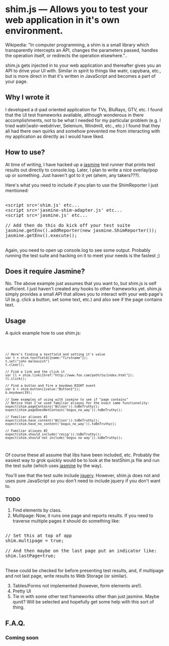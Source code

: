 # shim.js — Allows you to test your web application in it's own environment.

Wikipedia: "In computer programming, a shim is a small library which transparently intercepts an API, changes the parameters passed, handles the operation itself, or redirects the operation elsewhere."..

shim.js gets injected in to your web application and thereafter gives you an API to drive your UI with. Similar in spirit to things like watir, capybara, etc., but is more direct in that it's written in JavaScript and becomes a part of your page.

## Why I wrote it 

I developed a d-pad oriented application for TVs, BluRays, GTV, etc. I found that the UI test frameworks available, although wonderous in there accomplishments, not to be what I needed for my particular problem (e.g. I tried watir|watir-webdriver, Selenium, Windmill, etc., etc.) I found that they all had there own quirks and somehow prevented me from interacting with my application as directly as I would have liked. 

## How to use?
At time of writing, I have hacked up a [jasmine][jasmine] test runner that prints test results out directly to console.log. Later, I plan to write a nice overlay/pop up or something. Just haven't got to it yet (ahem, any takers???). 

Here's what you need to include if you plan to use the ShimReporter I just mentioned:

<pre>

&lt;script src='shim.js' etc...
&lt;script src='jasmine-shim-adapter.js' etc...
&lt;script src='jasmine.js' etc...

// Add then do this do kick off your test suite
jasmine.getEnv().addReporter(new jasmine.ShimReporter());
jasmine.getEnv().execute();

</pre>

Again, you need to open up console.log to see some output. Probably running the test suite and hacking on it to meet your needs is the fastest ;) 

## Does it require Jasmine?
No. The above example just assumes that you want to, but shim.js is self sufficient. I just haven't created any hooks to other frameworks yet. shim.js simply provides a small API that allows you to interact with your web page's UI (e.g. click a button, set some text, etc.) and also see if the page contains text. 

## Usage

A quick example how to use shim.js:

<code>

    // Here's finding a textfield and setting it's value           
    var t = shim.textfield({name:"firstname"});
    t.set("john malkovich")
    t.clear();

    // Find a link and the click it
    var ll = shim.link({href:"http://www.foo.com/path/to/index.html"});
    ll.click();

    // Find a button and fire a keydown RIGHT event
    var b = shim.button({value:"Button1"});
    b.keydown(39);

    // Some examples of using with jasmine to see if "page contains"    
    // Notice that I've used familiar aliases for the exact same functionality:
    expect(shim.pageContains('Wilson')).toBeTruthy();
    expect(shim.pageDoesNotContain('bogus_no_way')).toBeTruthy();

    // Familiar aliases #1
    expect(shim.have_content('Wilson')).toBeTruthy();
    expect(shim.have_no_content('bogus_no_way')).toBeTruthy(); 

    // Familiar aliases #2
    expect(shim.should_include('resig')).toBeTruthy();
    expect(shim.should_not_include('bogus_no_way')).toBeTruthy();


</code>

Of course these all assume that libs have been included, etc. Probably the easiest way to grok quickly would be to look at the testShim.js file and run the test suite (which uses [jasmine][jasmine] by the way).

You'll see that the test suite include [jquery][jquery]. However, shim.js does not and uses pure JavaScript so you don't need to include jquery if you don't want to.

### TODO 
1. Find elements by class.
2. Multipage: Now, it runs one page and reports results. If you need to traverse multiple pages it should do something like:

<pre>

// Set this at top of app
shim.multipage = true; 

// And then maybe on the last page put an indicator like:
shim.lastPage=true;

</pre>

These could be checked for before presenting test results, and, if multipage and not last page, write results to Web Storage (or similar).

3. Tables/Forms not implemented (however, form elements are!).
4. Pretty UI
5. Tie in with some other test frameworks other than just jasmine. Maybe qunit? Will be selected and hopefully get some help with this sort of thing.

## F.A.Q.

### Coming soon

[jQuery]: http://jquery.com/
[jasmine]: http://pivotal.github.com/jasmine/
